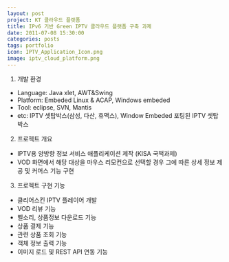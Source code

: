 ```yaml
---
layout: post
project: KT 클라우드 플랫폼
title: IPv6 기반 Green IPTV 클라우드 플랫폼 구축 과제
date: 2011-07-08 15:30:00 
categories: posts 
tags: portfolio
icon: IPTV_Application_Icon.png
image: iptv_cloud_platform.png
---
```


1) 개발 환경  
- Language: Java xlet, AWT&Swing
- Platform: Embeded Linux & ACAP, Windows embeded  
- Tool: eclipse, SVN, Mantis  
- etc: IPTV 셋탑박스(삼성, 다산, 휴맥스), Window Embeded 포팅된 IPTV 셋탑박스  
 
2) 프로젝트 개요  
 - IPTV용 양방향 정보 서비스 애플리케이션 제작 (KISA 국책과제)  
 - VOD 화면에서 해당 대상을 마우스 리모컨으로 선택할 경우 그에 따른 상세 정보 제공 및 커머스 기능 구현  

3) 프로젝트 구현 기능
 - 클리어스킨 IPTV 플레이어 개발
 - VOD 리뷰 기능  
 - 벨소리, 상품정보 다운로드 기능  
 - 상품 결제 기능  
 - 관련 상품 조회 기능  
 - 객체 정보 출력 기능  
 - 이미지 로드 및 REST API 연동 기능  
